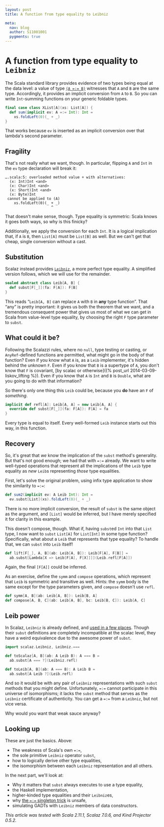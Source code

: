 ```yaml
---
layout: post
title: A function from type equality to Leibniz

meta:
  nav: blog
  author: S11001001
  pygments: true
---
```


A function from type equality to `Leibniz`
==========================================

The Scala standard library provides evidence of two types being equal
at the data level: a value of type
[`(A =:= B)`](http://www.scala-lang.org/api/2.11.1/scala/Predef$$$eq$colon$eq.html)
witnesses that `A` and `B` are the same type. Accordingly, it provides
an implicit conversion from `A` to `B`. So you can write `Int`-summing
functions on your generic foldable types.

```scala
final case class XList[A](xs: List[A]) {
  def sum(implicit ev: A =:= Int): Int =
    xs.foldLeft(0)(_ + _)
}
```

That works because `ev` is inserted as an implicit conversion over
that lambda's second parameter.

Fragility
---------

That's not really what we want, though. In particular, flipping `A`
and `Int` in the `ev` type declaration will break it:

```
….scala:5: overloaded method value + with alternatives:
  (x: Int)Int <and>
  (x: Char)Int <and>
  (x: Short)Int <and>
  (x: Byte)Int
 cannot be applied to (A)
    xs.foldLeft(0)(_ + _)
                     ^
```

That doesn't make sense, though. Type equality is symmetric: Scala
knows it goes both ways, so why is this finicky?

Additionally, we apply the conversion for each `Int`. It is a logical
implication that, if `A` is `B`, then `List[A]` must be `List[B]` as
well. But we can't get that cheap, single conversion without a cast.

Substitution
------------

Scalaz instead provides
[`Leibniz`](http://docs.typelevel.org/api/scalaz/stable/7.0.4/doc/scalaz/Leibniz.html),
a more perfect type equality. A simplified version follows, which we
will use for the remainder.

```scala
sealed abstract class Leib[A, B] {
  def subst[F[_]](fa: F[A]): F[B]
}
```

This reads “`Leib[A, B]` can replace `A` with `B` in **any** type
function”. That “any” is pretty important: it gives us both the
theorem that we want, and a tremendous consequent power that gives us
most of what we can get in Scala from value-level type equality, by
choosing the right `F` type parameter to `subst`.

What could it be?
-----------------

Following the Scalazzi rules, where no `null`, type testing or
casting, or `AnyRef`-defined functions are permitted, what might go in
the body of that function? Even if you know what `A` is, as a `Leib`
implementer, it's hidden behind the unknown `F`. Even if you know that
`B` is a supertype of `A`, you don't know that `F` is covariant,
[by scalac or otherwise]({% post_url 2014-03-09-liskov_lifting %}).
Even if you know that `A` is `Int` and `B` is `Double`, what are you
going to do with that information?

So there's only one thing this `Leib` could be, because you **do**
have an `F` of *something*.

```scala
implicit def refl[A]: Leib[A, A] = new Leib[A, A] {
  override def subst[F[_]](fa: F[A]): F[A] = fa
}
```

Every type is equal to itself. Every well-formed `Leib` instance
starts out this way, in this function.

Recovery
--------

So, it's great that *we* know the implication of the `subst` method's
generality. But that's not good enough; we had that with `=:=`
already. We want to write well-typed operations that represent all the
implications of the `Leib` type equality as *new* `Leib`s representing
*those* type equalities.

First, let's solve the original problem, using infix type application
to show the similarity to `=:=`:

```scala
def sum2(implicit ev: A Leib Int): Int =
  ev.subst[List](xs).foldLeft(0)(_ + _)
```

There is no more implicit conversion, the result of `subst` is the same
object as the argument, and `[List]` would be inferred, but I have
merely specified it for clarity in this example.

This doesn't compose, though. What if, having `subst`ed `Int` into
that `List` type, I now want to `subst` `List[A]` for `List[Int]` in
some type function? Specifically, what about a `Leib` that represents
that type equality? To handle that, we can `subst` into `Leib` itself!

```scala
def lift[F[_], A, B](ab: Leib[A, B]): Leib[F[A], F[B]] =
  ab.subst[Lambda[X => Leib[F[A], F[X]]]](Leib.refl[F[A]])
```

Again, the final `[F[A]]` could be inferred.

As an exercise, define the `symm` and `compose` operations, which
represent that `Leib` is symmetric and transitive as well. Hints: the
`symm` body is the same except for the type parameters given, and
`compose` doesn't use `refl`.

```scala
def symm[A, B](ab: Leib[A, B]): Leib[B, A]
def compose[A, B, C](ab: Leib[A, B], bc: Leib[B, C]): Leib[A, C]
```

Leib power
----------

In Scalaz, `Leibniz` is already defined, and
[used in a few places](https://github.com/scalaz/scalaz/blob/v7.0.6/core/src/main/scala/scalaz/syntax/TraverseSyntax.scala#L22-L26).
Though their `subst` definitions are completely incompatible at the
scalac level, they have a weird equivalence due to the awesome power
of `subst`.

```scala
import scalaz.Leibniz, Leibniz.===

def toScalaz[A, B](ab: A Leib B): A === B =
  ab.subst[A === ?](Leibniz.refl)

def toLeib[A, B](ab: A === B): A Leib B =
  ab.subst[A Leib ?](Leib.refl)
```

And so it would be with any pair of `Leibniz` representations with such
`subst` methods that you might define. Unfortunately, `=:=` cannot
participate in this universe of isomorphisms; it lacks the `subst`
method that serves as the `Leibniz` certificate of authenticity. You can
get a `=:=` from a `Leibniz`, but not vice versa.

Why would you want that weak sauce anyway?

Looking up
----------

These are just the basics.  Above:

* The weakness of Scala's own `=:=`,
* the sole primitive `Leibniz` operator `subst`,
* how to logically derive other type equalities,
* the isomorphism between each `Leibniz` representation and all
  others.

In the next part, we'll look at:

* Why it matters that `subst` always executes to use a type equality,
* the Haskell implementation,
* higher-kinded type equalities and their `Leibniz`es,
* why
  [the `=:=` singleton trick](https://github.com/scala/scala/blob/v2.11.1/src/library/scala/Predef.scala#L399-L402)
  is unsafe,
* simulating GADTs with `Leibniz` members of data constructors.

*This article was tested with Scala 2.11.1, Scalaz 7.0.6, and Kind
Projector 0.5.2.*
